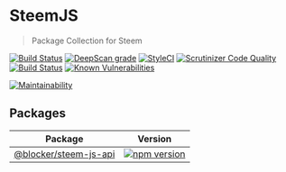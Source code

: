 # SteemJS
> Package Collection for Steem

[![Build Status](https://travis-ci.org/vinicius73/steem-js.svg?branch=master)](https://travis-ci.org/vinicius73/steem-js) [![DeepScan grade](https://deepscan.io/api/projects/2375/branches/14211/badge/grade.svg)](https://deepscan.io/dashboard#view=project&pid=2375&bid=14211) [![StyleCI](https://styleci.io/repos/131467457/shield?branch=master)](https://styleci.io/repos/131467457)
[![Scrutinizer Code Quality](https://scrutinizer-ci.com/g/vinicius73/steem-js/badges/quality-score.png?b=master)](https://scrutinizer-ci.com/g/vinicius73/steem-js/?branch=master) [![Build Status](https://scrutinizer-ci.com/g/vinicius73/steem-js/badges/build.png?b=master)](https://scrutinizer-ci.com/g/vinicius73/steem-js/build-status/master)  [![Known Vulnerabilities](https://snyk.io/test/github/vinicius73/steem-js/badge.svg?targetFile=package.json)](https://snyk.io/test/github/vinicius73/steem-js?targetFile=package.json)

[![Maintainability](https://api.codeclimate.com/v1/badges/dd68234bd1cd08dfa170/maintainability)](https://codeclimate.com/github/vinicius73/steem-js/maintainability)


## Packages

Package | Version
--------|--------
[@blocker/steem-js-api](packages/api) | [![npm version](https://badge.fury.io/js/%40blocker%2Fsteem-api.svg)](https://badge.fury.io/js/%40blocker%2Fsteem-api)
